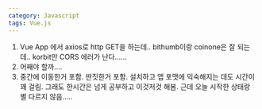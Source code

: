```yaml
---
category: Javascript
tags: Vue.js
---
```


1. Vue App 에서 axios로 http GET을 하는데.. bithumb이랑 coinone은 잘 되는데.. korbit만 CORS 에러가 난다......
2. 어째야 할까....
3. 중간에 이동한거 포함. 딴짓한거 포함. 설치하고 앱 포맷에 익숙해지는 데도 시간이 꽤 걸림. 그래도 한시간은 넘게 공부하고 이것저것 해봄. 근데 오늘 시작한 상태랑 별 다르지 않음.....
